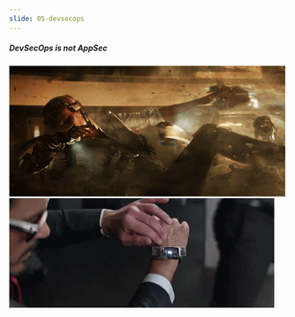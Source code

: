 ```yaml
---
slide: 05-devsecops
---
```


##### DevSecOps is not AppSec

![Potts](assets/img/potts.gif "Potts")
![Watch](assets/img/watch.gif "Watch")